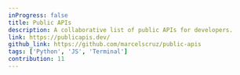 ```yaml
---
inProgress: false
title: Public APIs
description: A collaborative list of public APIs for developers.
link: https://publicapis.dev/
github_link: https://github.com/marcelscruz/public-apis
tags: ['Python', 'JS', 'Terminal']
contribution: 11
---
```

